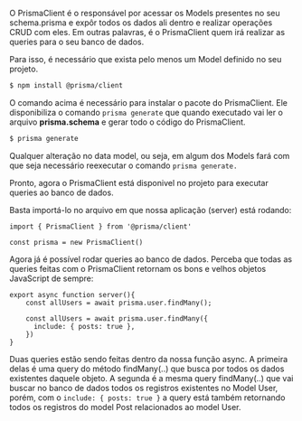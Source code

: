O PrismaClient é o responsável por acessar os Models presentes no seu schema.prisma e expôr todos os dados ali dentro e realizar operações CRUD com eles. Em outras palavras, é o PrismaClient quem irá realizar as queries para o seu banco de dados.

Para isso, é necessário que exista pelo menos um Model definido no seu projeto.

```bash
$ npm install @prisma/client
```

O comando acima é necessário para instalar o pacote do PrismaClient. Ele disponibiliza o comando `prisma generate` que quando executado vai ler o arquivo **prisma.schema** e gerar todo o código do PrismaClient.

```bash
$ prisma generate
```

Qualquer alteração no data model, ou seja, em algum dos Models fará com que seja necessário reexecutar o comando `prisma generate.`

Pronto, agora o PrismaClient está disponivel no projeto para executar queries ao banco de dados.

Basta importá-lo no arquivo em que nossa aplicação (server) está rodando:

```tsx
import { PrismaClient } from '@prisma/client'

const prisma = new PrismaClient()
```

Agora já é possível rodar queries ao banco de dados. Perceba que todas as queries feitas com o PrismaClient retornam os bons e velhos objetos JavaScript de sempre:

```tsx
export async function server(){
	const allUsers = await prisma.user.findMany();

	const allUsers = await prisma.user.findMany({
	  include: { posts: true },
	})
}
```

Duas queries estão sendo feitas dentro da nossa função async. A primeira delas é uma query do método findMany(..) que busca por todos os dados existentes daquele objeto. A segunda é a mesma query findMany(..) que vai buscar no banco de dados todos os registros existentes no Model User, porém, com o `include: { posts: true }` a query está também retornando todos os registros do model Post relacionados ao model User.